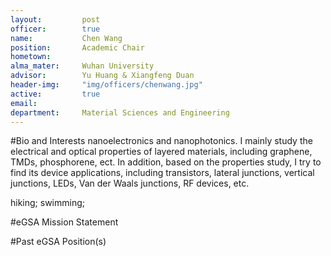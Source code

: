 ```yaml
---
layout:     	post
officer:        true
name:      		Chen Wang
position: 		Academic Chair
hometown: 		
alma_mater: 	Wuhan University
advisor: 		Yu Huang & Xiangfeng Duan
header-img: 	"img/officers/chenwang.jpg"
active: 		true
email: 			
department: 	Material Sciences and Engineering
---
```


#Bio and Interests
nanoelectronics and nanophotonics. I mainly study the electrical and optical properties of layered materials, including graphene, TMDs, phosphorene, ect. In addition, based on the properties study, I try to find its device applications, including transistors, lateral junctions, vertical junctions, LEDs, Van der Waals junctions, RF devices, etc.

hiking; swimming;


#eGSA Mission Statement


#Past eGSA Position(s)